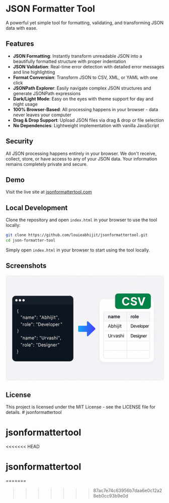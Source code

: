 # JSON Formatter Tool

A powerful yet simple tool for formatting, validating, and transforming JSON data with ease.

## Features

- **JSON Formatting**: Instantly transform unreadable JSON into a beautifully formatted structure with proper indentation
- **JSON Validation**: Real-time error detection with detailed error messages and line highlighting
- **Format Conversion**: Transform JSON to CSV, XML, or YAML with one click
- **JSONPath Explorer**: Easily navigate complex JSON structures and generate JSONPath expressions
- **Dark/Light Mode**: Easy on the eyes with theme support for day and night usage
- **100% Browser-Based**: All processing happens in your browser - data never leaves your computer
- **Drag & Drop Support**: Upload JSON files via drag & drop or file selection
- **No Dependencies**: Lightweight implementation with vanilla JavaScript

## Security

All JSON processing happens entirely in your browser. We don't receive, collect, store, or have access to any of your JSON data. Your information remains completely private and secure.

## Demo

Visit the live site at [jsonformattertool.com](https://jsonformattertool.com)

## Local Development

Clone the repository and open `index.html` in your browser to use the tool locally:

```bash
git clone https://github.com/louieabhijit/jsonformattertool.git
cd json-formatter-tool
```

Simply open `index.html` in your browser to start using the tool locally.

## Screenshots

![JSON Formatter Tool Screenshot](json_to_csv.jpg)

## License

This project is licensed under the MIT License - see the LICENSE file for details. # jsonformattertool
# jsonformattertool
<<<<<<< HEAD
# jsonformattertool
=======
>>>>>>> 87ac7e74c63956b7daa6e0c12a28eb0cc93b9e0d
